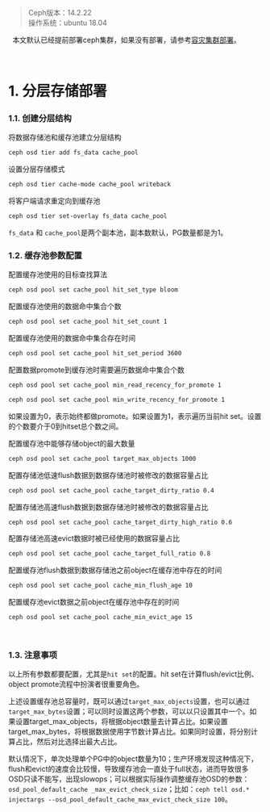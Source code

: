 > Ceph版本：14.2.22  
> 操作系统：ubuntu 18.04  

&nbsp;
本文默认已经提前部署ceph集群，如果没有部署，请参考[容灾集群部署](容灾集群部署.md)。

&nbsp;
&nbsp;
# 1. 分层存储部署
### 1.1. 创建分层结构
将数据存储池和缓存池建立分层结构
```bash
ceph osd tier add fs_data cache_pool
```

设置分层存储模式
```bash
ceph osd tier cache-mode cache_pool writeback
```

将客户端请求重定向到缓存池
```bash
ceph osd tier set-overlay fs_data cache_pool
```
`fs_data` 和 `cache_pool`是两个副本池，副本数默认，PG数量都是为1。
&nbsp;

### 1.2. 缓存池参数配置
配置缓存池使用的目标查找算法
```bash
ceph osd pool set cache_pool hit_set_type bloom
```

配置缓存池使用的数据命中集合个数
```bash
ceph osd pool set cache_pool hit_set_count 1
```

配置缓存池使用的数据命中集合存在时间
```bash
ceph osd pool set cache_pool hit_set_period 3600
```

配置数据promote到缓存池时需要遍历数据命中集合个数
```bash
ceph osd pool set cache_pool min_read_recency_for_promote 1
```
```bash
ceph osd pool set cache_pool min_write_recency_for_promote 1
```
如果设置为0，表示始终都做promote。如果设置为1，表示遍历当前hit set。设置的个数要介于0到hitset总个数之间。

配置缓存池中能够存储object的最大数量
```bash
ceph osd pool set cache_pool target_max_objects 1000
```

配置存储池低速flush数据到数据存储池时被修改的数据容量占比
```bash
ceph osd pool set cache_pool cache_target_dirty_ratio 0.4
```

配置存储池高速flush数据到数据存储池时被修改的数据容量占比
```bash
ceph osd pool set cache_pool cache_target_dirty_high_ratio 0.6
```

配置存储池高速evict数据时被已经使用的数据容量占比
```bash
ceph osd pool set cache_pool cache_target_full_ratio 0.8
```

配置缓存池flush数据到数据存储池之前object在缓存池中存在的时间
```bash
ceph osd pool set cache_pool cache_min_flush_age 10
```

配置缓存池evict数据之前object在缓存池中存在的时间
```bash
ceph osd pool set cache_pool cache_min_evict_age 15
```

&nbsp;
### 1.3. 注意事项
以上所有参数都要配置，尤其是`hit set`的配置。hit set在计算flush/evict比例、object promote流程中扮演者很重要角色。

上述设置缓存池总容量时，既可以通过`target_max_objects`设置，也可以通过`target_max_bytes`设置；可以同时设置这两个参数，可以以只设置其中一个。如果设置target_max_objects，将根据object数量去计算占比。如果设置target_max_bytes，将根据数据使用字节数计算占比。如果同时设置，将分别计算占比，然后对比选择出最大占比。

默认情况下，单次处理单个PG中的object数量为10；生产环境发现这种情况下，flush和evict的速度会比较慢，导致缓存池会一直处于full状态，进而导致很多OSD只读不能写，出现slowops；可以根据实际操作调整缓存池OSD的参数：`osd_pool_default_cache _max_evict_check_size`；比如：`ceph tell osd.* injectargs --osd_pool_default_cache_max_evict_check_size 100`。
